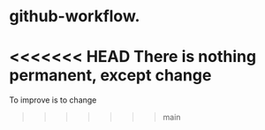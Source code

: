 # github-workflow.
<<<<<<< HEAD
There is nothing permanent, except change
=======

To improve is to change
>>>>>>> main
